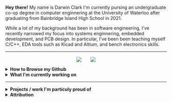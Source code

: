 **Hey there!** My name is Darwin Clark I'm currently pursing an undergraduate co-op degree in computer enginnering at the University of Waterloo after graduating from Bainbridge Island High School in 2021.

While a lot of my background has been in software engineering, I've recently narrowed my focus into systems enginnering, embedded development, and PCB design. In particular, I've been been teaching myself C/C++, EDA tools such as Kicad and Altium, and bench electronics skills. 

---
<p align="center">
  <img align="center" src="https://github-readme-stats.vercel.app/api/top-langs/?username=loqoman&layout=compact&theme=dark&langs_count=6&custom_title=top-languages&card_width=255&hide=Jupyter%20notebook,Java"/>
  &nbsp; &nbsp; &nbsp;
  <img align="center" src="https://github-readme-stats.vercel.app/api?username=loqoman&theme=dark&custom_title=Github Stats&include_all_commits=true&hide=issues"/>
</p>

<details>
 <summary><b>How to Browse my Github</b></summary>
  
  
 <em>&#13;&#10;I.E How my Github is set up and things to keep in mind when exploring </em>
  - The repositories that are 'pinned' represent my most relevent work and are the best judge of my current skill level 
  - The challenge with my Github is that it represents a professional face for my technical work but is also a personal place to sahre my hobbies. Sometimes these two goals are at odds, most of the time they arn't
  - Any repository marked `[LANG]` is being used for storage and documentation of code written as part of learning a new language or tool. Do not expect fully-documented commits or clean code. Any code checked into these repositories does not represent my current up-to-date knowledge on the subject
  - Similarly, any repository marked `[DEPRECATED]` was once a project, but is now only being saved for postarity
</details>


<details>
 <summary><b>What I'm currently working on</b></summary>
 
  - My 1A term as an undergraduate computer enginnering student at the University of Waterloo
  - The 'Learn to Design your own board' course at ([FEDEVEL Academy](https://academy.fedevel.com/))
  - An embedded digital drum kit based around analog oscilators 
</details>
 
---

<details>
 <summary><b>Projects / work I'm particuly proud of</b></summary>
    
 ### *2021*
 - Collaborated with head roaster of Pegasus Coffee company to integrate graphical analysis with roasting process
 - Assisted part-time with component assembly and soldering for ([RipeLocker LLC](https://ripelocker.com/))
   - Later went on to design a proof-of-concept lowe-power BLE device to measure in-chamber respiration data ([C++/PlatformIO](https://github.com/loqoman/ripeLockerBLE))
 - Wrote a mock professional statics paper in LaTeX based investigating true randomness in microcontrollers ([PDF](https://github.com/loqoman/STATSFinalPaper/blob/main/assets/2021_H_Applied_Stats_Final_Paper.pdf))
 - Led the Innovation Challenge sub-team during the first ever virtual FIRST Robotics Competition season ([Custom Gantt Chart](https://docs.google.com/spreadsheets/d/1anXCPkiNjT96afOdMCoA267horpxSaNqKeWzhulkc9o/edit#gid=127063554&range=A1:B4))

 ### *2020*
    
 - Collected and graphically analyzed public CWOP temperature data for 2020 ASA Poster Submission ([R/GGPlot2](https://github.com/loqoman/ripeLockerBLE))

 ### *2020*
 - <TODO>

    
 ### *2019*
 - <TODO>

  
  <em>&#13;&#10; N.B not all listed projects were completed entirely by me. Many were collaborative endevors and attribution has been given when appropriate.</em>
</details>
    

   
 
<details>
 <summary><b>Attribution</b></summary>

  - Format inspired by ([Pietroglyph's README](https://github.com/pietroglyph/pietroglyph/tree/50b58cc56d73a4b18d6976992da907d0e867ecb2))
  - Title cards from ([Brandon-Vo's README](https://github.com/brandon-vo/brandon-vo/blob/main/README.md))
</details>
